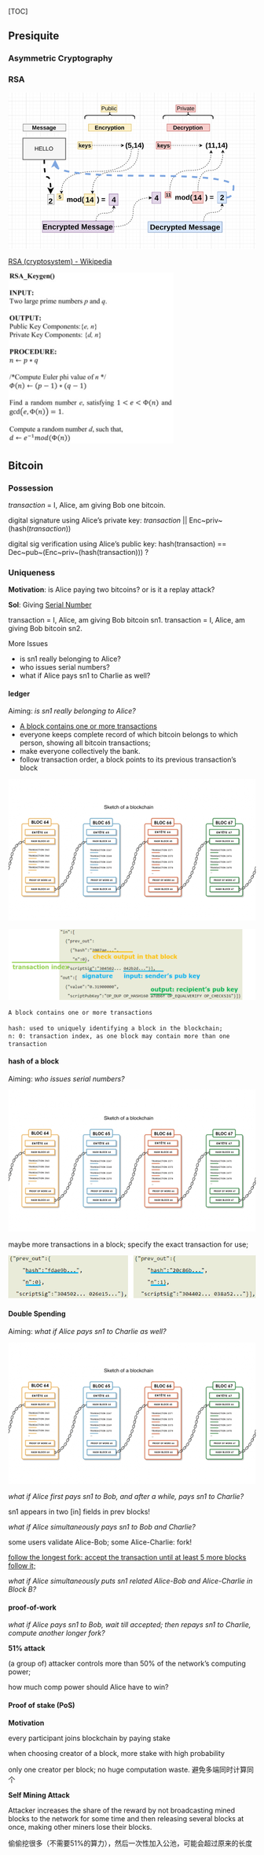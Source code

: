 [TOC]

## Presiquite

### Asymmetric Cryptography

### RSA

![](assets/image-20210303142754469.png)

[RSA (cryptosystem) - Wikipedia](https://en.wikipedia.org/wiki/RSA_(cryptosystem)#Key_generation)

<img src="assets/image-20210303142300966.png" style="zoom:50%;" />

## Bitcoin

### Possession

*transaction* = I, Alice, am giving Bob one bitcoin.

digital signature using Alice’s private key: *transaction* || Enc~priv~(hash(*transaction*))

digital sig verification using Alice’s public key: hash(transaction) == Dec~pub~(Enc~priv~(hash(transaction)))   ?

### Uniqueness

**Motivation**: is Alice paying two bitcoins? or is it a replay attack?

**Sol**: Giving <u>Serial Number</u>

transaction = I, Alice, am giving Bob bitcoin sn1.
transaction = I, Alice, am giving Bob bitcoin sn2.



More Issues

* is sn1 really belonging to Alice?
* who issues serial numbers?
* what if Alice pays sn1 to Charlie as well?



#### ledger

Aiming: *is sn1 really belonging to Alice?*



* <u>A block contains one or more transactions</u>
* everyone keeps complete record of which bitcoin belongs to which person, showing all bitcoin transactions;
* make everyone collectively the bank.
* follow transaction order, a block points to its previous transaction’s block



<img src="assets/image-20210303145859466.png"  />



![](assets/image-20210303145125890.png)

```
A block contains one or more transactions

hash: used to uniquely identifying a block in the blockchain;
n: 0: transaction index, as one block may contain more than one transaction
```





#### hash of a block

Aiming: *who issues serial numbers?*

<img src="assets/image-20210303145859466.png"  />

maybe more transactions in a block; specify the exact transaction for use;



![](assets/image-20210303150231837.png)

#### Double Spending

Aiming: *what if Alice pays sn1 to Charlie as well?*

<img src="assets/image-20210303145859466.png"  />

*what if Alice first pays sn1 to Bob, and after a while, pays sn1 to Charlie?*

sn1 appears in two [in] fields in prev blocks!



*what if Alice simultaneously pays sn1 to Bob and Charlie?*

some users validate Alice-Bob; some Alice-Charlie: fork!

<u>follow the longest fork: accept the transaction until at least 5 more blocks follow it;</u>



*what if Alice simultaneously puts sn1 related Alice-Bob and Alice-Charlie in Block B?*







#### proof-of-work

*what if Alice pays sn1 to Bob, wait till accepted; then repays sn1 to Charlie, compute another longer fork?*



**51% attack**

(a group of) attacker controls more than 50% of the network’s computing power;

how much comp power should Alice have to win?  



#### Proof of stake (PoS)

**Motivation**

every participant joins blockchain by paying stake

when choosing creator of a block, more stake with high probability 



only one creator per block; no huge computation waste. 避免多端同时计算同个



**Self Mining Attack**

Attacker increases the share of the reward by not broadcasting mined blocks to the network for some time and then releasing several blocks at once, making other miners lose their blocks.

偷偷挖很多（不需要51%的算力），然后一次性加入公池，可能会超过原来的长度

